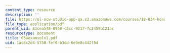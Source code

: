 ```yaml
---
content_type: resource
description: ''
file: https://ol-ocw-studio-app-qa.s3.amazonaws.com/courses/18-034-honors-differential-equations-spring-2004/1ac8c2d45758fef0b3dd6e9e8c442f54_034examsoln1.pdf
file_type: application/pdf
parent_uid: 83cea548-8968-c5cc-9217-7c2459b121ac
resourcetype: Document
title: 034examsoln1.pdf
uid: 1ac8c2d4-5758-fef0-b3dd-6e9e8c442f54
---
```

